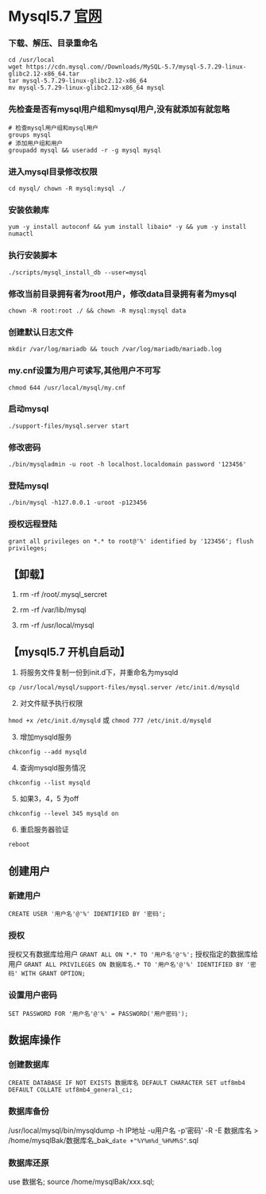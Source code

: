 # Mysql5.7 [官网](https://dev.mysql.com/downloads/mysql/)
### 下载、解压、目录重命名
```
cd /usr/local
wget https://cdn.mysql.com//Downloads/MySQL-5.7/mysql-5.7.29-linux-glibc2.12-x86_64.tar
tar mysql-5.7.29-linux-glibc2.12-x86_64
mv mysql-5.7.29-linux-glibc2.12-x86_64 mysql
```

### 先检查是否有mysql用户组和mysql用户,没有就添加有就忽略
```
# 检查mysql用户组和mysql用户
groups mysql
# 添加用户组和用户
groupadd mysql && useradd -r -g mysql mysql
```

### 进入mysql目录修改权限
`cd mysql/ chown -R mysql:mysql ./`

### 安装依赖库   
`yum -y install autoconf && yum install libaio* -y && yum -y install numactl`

### 执行安装脚本
`./scripts/mysql_install_db --user=mysql`

### 修改当前目录拥有者为root用户，修改data目录拥有者为mysql
`chown -R root:root ./ && chown -R mysql:mysql data`

### 创建默认日志文件
`mkdir /var/log/mariadb && touch /var/log/mariadb/mariadb.log`

### my.cnf设置为用户可读写,其他用户不可写
`chmod 644 /usr/local/mysql/my.cnf`

### 启动mysql  
`./support-files/mysql.server start`

### 修改密码    
`./bin/mysqladmin -u root -h localhost.localdomain password '123456'`

### 登陆mysql   
`./bin/mysql -h127.0.0.1 -uroot -p123456`

### 授权远程登陆   
`grant all privileges on *.* to root@'%' identified by '123456'; flush privileges;`

## 【卸载】

1. rm -rf /root/.mysql_sercret  

2. rm -rf /var/lib/mysql

3. rm -rf /usr/local/mysql

## 【mysql5.7 开机自启动】

1. 将服务文件复制一份到init.d下，并重命名为mysqld 

`cp /usr/local/mysql/support-files/mysql.server /etc/init.d/mysqld`

2. 对文件赋予执行权限 

`hmod +x /etc/init.d/mysqld` 或 `chmod 777 /etc/init.d/mysqld`

3. 增加mysqld服务

`chkconfig --add mysqld`

4. 查询mysqld服务情况

`chkconfig --list mysqld`

5. 如果3，4，5 为off

`chkconfig --level 345 mysqld on`

6. 重启服务器验证

`reboot`

## 创建用户
### 新建用户
`CREATE USER '用户名'@'%' IDENTIFIED BY '密码';`
### 授权
授权又有数据库给用户
`GRANT ALL ON *.* TO '用户名'@'%';`
授权指定的数据库给用户
`GRANT ALL PRIVILEGES ON 数据库名.* TO '用户名'@'%' IDENTIFIED BY '密码' WITH GRANT OPTION;`
### 设置用户密码
`SET PASSWORD FOR '用户名'@'%' = PASSWORD('用户密码');`



## 数据库操作
### 创建数据库
`CREATE DATABASE IF NOT EXISTS 数据库名 DEFAULT CHARACTER SET utf8mb4 DEFAULT COLLATE utf8mb4_general_ci;`

### 数据库备份
/usr/local/mysql/bin/mysqldump -h IP地址 -u用户名 -p'密码' -R -E 数据库名 > /home/mysqlBak/数据库名_bak_`date +"%Y%m%d_%H%M%S"`.sql

### 数据库还原
use 数据名; source /home/mysqlBak/xxx.sql;

